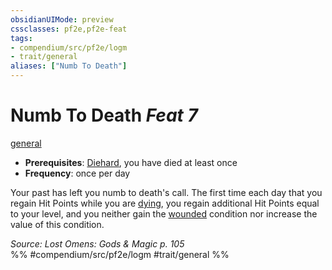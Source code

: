 ```yaml
---
obsidianUIMode: preview
cssclasses: pf2e,pf2e-feat
tags:
- compendium/src/pf2e/logm
- trait/general
aliases: ["Numb To Death"]
---
```

# Numb To Death  *Feat 7*  
[general](rules/traits/general.md "General Feat Trait")  

- **Prerequisites**: [Diehard](compendium/feats/diehard.md), you have died at least once
- **Frequency**: once per day

Your past has left you numb to death's call. The first time each day that you regain Hit Points while you are [dying](rules/conditions.md#Dying), you regain additional Hit Points equal to your level, and you neither gain the [wounded](rules/conditions.md#Wounded) condition nor increase the value of this condition.

*Source: Lost Omens: Gods & Magic p. 105*  
%% #compendium/src/pf2e/logm #trait/general %%